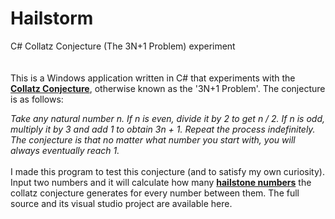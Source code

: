 # Hailstorm
C# Collatz Conjecture (The 3N+1 Problem) experiment
<br><br><br>
This is a Windows application written in C# that experiments with the <b><a href="http://en.wikipedia.org/wiki/Collatz_conjecture">Collatz Conjecture</a></b>, otherwise known as the '3N+1 Problem'.
The conjecture is as follows:<br>

<i>Take any natural number n. If n is even, divide it by 2 to get n / 2. If n is odd, multiply it by 3 and add 1 to obtain 3n + 1. Repeat the process indefinitely. The conjecture is that no matter what number you start with, you will always eventually reach 1.</i><br><br>
I made this program to test this conjecture (and to satisfy my own curiosity). Input two numbers and it will calculate how many <b><a href="http://mathworld.wolfram.com/HailstoneNumber.html">hailstone numbers</a></b> the collatz conjecture generates for every number between them. The full source and its visual studio project are available here.
